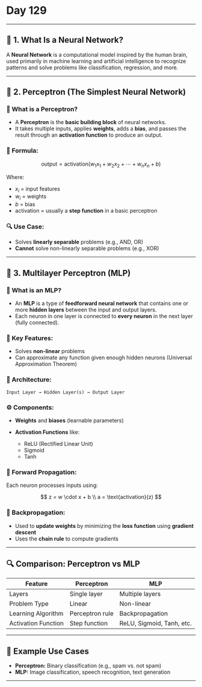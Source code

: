 # **Day 129**

---

## 🔹 1. What Is a Neural Network?

A **Neural Network** is a computational model inspired by the human brain, used primarily in machine learning and artificial intelligence to recognize patterns and solve problems like classification, regression, and more.

---

## 🔹 2. Perceptron (The Simplest Neural Network)

### 🧠 What is a Perceptron?

* A **Perceptron** is the **basic building block** of neural networks.
* It takes multiple inputs, applies **weights**, adds a **bias**, and passes the result through an **activation function** to produce an output.

### 🧮 Formula:

$$
\text{output} = \text{activation}(w_1x_1 + w_2x_2 + \cdots + w_nx_n + b)
$$

Where:

* $x_i$ = input features
* $w_i$ = weights
* $b$ = bias
* activation = usually a **step function** in a basic perceptron

### 🔍 Use Case:

* Solves **linearly separable** problems (e.g., AND, OR)
* **Cannot** solve non-linearly separable problems (e.g., XOR)

---

## 🔹 3. Multilayer Perceptron (MLP)

### 🧠 What is an MLP?

* An **MLP** is a type of **feedforward neural network** that contains one or more **hidden layers** between the input and output layers.
* Each neuron in one layer is connected to **every neuron** in the next layer (fully connected).

### 🎯 Key Features:

* Solves **non-linear** problems
* Can approximate any function given enough hidden neurons (Universal Approximation Theorem)

### 🔗 Architecture:

```
Input Layer → Hidden Layer(s) → Output Layer
```

### ⚙️ Components:

* **Weights** and **biases** (learnable parameters)
* **Activation Functions** like:

  * ReLU (Rectified Linear Unit)
  * Sigmoid
  * Tanh

### 🧠 Forward Propagation:

Each neuron processes inputs using:

$$
z = w \cdot x + b \\
a = \text{activation}(z)
$$

### 🔁 Backpropagation:

* Used to **update weights** by minimizing the **loss function** using **gradient descent**
* Uses the **chain rule** to compute gradients

---

## 🔍 Comparison: Perceptron vs MLP

| Feature             | Perceptron      | MLP                       |
| ------------------- | --------------- | ------------------------- |
| Layers              | Single layer    | Multiple layers           |
| Problem Type        | Linear          | Non-linear                |
| Learning Algorithm  | Perceptron rule | Backpropagation           |
| Activation Function | Step function   | ReLU, Sigmoid, Tanh, etc. |

---

## 🧪 Example Use Cases

* **Perceptron:** Binary classification (e.g., spam vs. not spam)
* **MLP:** Image classification, speech recognition, text generation

---
